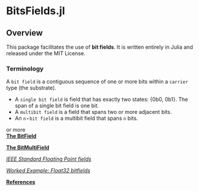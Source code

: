 # BitsFields.jl

## Overview

This package facilitates the use of __bit fields__.  It is written entirely in Julia and released under the MIT License.

### Terminology

A `bit field` is a contiguous sequence of one or more bits within a `carrier` type (the substrate).

- A `single bit field` is field that has exactly two states: {0b0, 0b1}. The span of a single bit field is one bit.
- A `multibit field` is a field that spans two or more adjacent bits.
- An `n⚬bit field` is a multibit field that spans `n` bits.

or more  
[__The BitField__](thebitfield.md)

[__The BitMultiField__](multifields.md)

[_IEEE Standard Floating Point fields_](ieeestandard754-2008.md)

[_Worked Example: Float32 bitfields_](workeduse.md)

[__References__](references.md)
